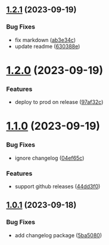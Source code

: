 ## [1.2.1](https://github.com/tabomors/issues-finder/compare/v1.2.0...v1.2.1) (2023-09-19)


### Bug Fixes

* fix markdown ([ab3e34c](https://github.com/tabomors/issues-finder/commit/ab3e34c4af6352718bd8be9620224de6f3129e4e))
* update readme ([630388e](https://github.com/tabomors/issues-finder/commit/630388e10929438b51df259d4d8721734766417f))

# [1.2.0](https://github.com/tabomors/issues-finder/compare/v1.1.0...v1.2.0) (2023-09-19)


### Features

* deploy to prod on release ([97af32c](https://github.com/tabomors/issues-finder/commit/97af32c9cd57039c0543fe636ef357704b3b1352))

# [1.1.0](https://github.com/tabomors/issues-finder/compare/v1.0.1...v1.1.0) (2023-09-19)


### Bug Fixes

* ignore changelog ([04ef65c](https://github.com/tabomors/issues-finder/commit/04ef65c03e5dd865a7cb79b165d952f83384c7c8))


### Features

* support github releases ([44dd3f0](https://github.com/tabomors/issues-finder/commit/44dd3f006ac9c78ccf08b95fbe5cc1b6261348b1))

## [1.0.1](https://github.com/tabomors/issues-finder/compare/v1.0.0...v1.0.1) (2023-09-18)


### Bug Fixes

* add changelog package ([5ba5080](https://github.com/tabomors/issues-finder/commit/5ba5080c41f5a8a4987227881ef0df7104c4fa56))
